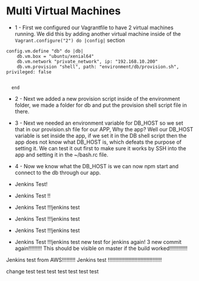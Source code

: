 # Multi Virtual Machines

- 1 - First we configured our Vagrantfile to have 2 virtual machines running. We did this by adding another virtual machine inside of the `Vagrant.configure("2") do |config|` section
```Vagrantfile
config.vm.define "db" do |db|
    db.vm.box = "ubuntu/xenial64"
    db.vm.network "private_network", ip: "192.168.10.200"
    db.vm.provision "shell", path: "environment/db/provision.sh", privileged: false


  end
``` 

- 2 - Next we added a new provision script inside of the environment folder, we made a folder for db and put the provision shell script file in there.

- 3 - Next we needed an environment variable for DB_HOST so we set that in our provision.sh file for our APP, Why the app? Well our DB_HOST variable is set inside the app, if we set it in the DB shell script then the app does not know what DB_HOST is, which defeats the purpose of setting it. We can test it out first to make sure it works by SSH into the app and setting it in the ~/bash.rc file.

- 4 - Now we know what the DB_HOST is we can now npm start and connect to the db through our app.


- Jenkins Test!
- Jenkins Test !!
- Jenkins Test !!!jenkins test
- Jenkins Test !!!jenkins test
- Jenkins Test !!!jenkins test
- Jenkins Test !!!jenkins test
new test for jenkins again! 3 new commit again!!!!!!!!!
This should be visible on master if the build worked!!!!!!!!!!!!


Jenkins test from AWS!!!!!!!!!
Jenkins test !!!!!!!!!!!!!!!!!!!!!!!!!!!!!!!!!!!!

change
test
test
test
test
test
test
test
